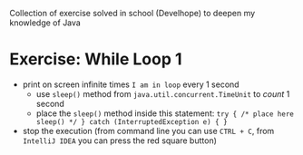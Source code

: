 Collection of exercise solved in school (Develhope) to deepen my knowledge of Java

# Exercise: While Loop 1
* print on screen infinite times `I am in loop` every 1 second
  * use `sleep()` method from `java.util.concurrent.TimeUnit` to *count* 1 second
  * place the `sleep()` method inside this statement: `try { /* place here sleep() */ } catch (InterruptedException e) { }`
* stop the execution (from command line you can use `CTRL + C`, from `IntelliJ IDEA` you can press the red square button)
